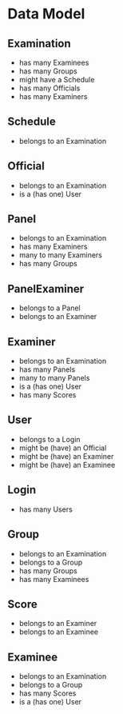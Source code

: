 # Data Model

## Examination

- has many Examinees
- has many Groups
- might have a Schedule
- has many Officials
- has many Examiners

## Schedule

- belongs to an Examination

## Official

- belongs to an Examination
- is a (has one) User

## Panel

- belongs to an Examination
- has many Examiners
- many to many Examiners
- has many Groups

## PanelExaminer

- belongs to a Panel
- belongs to an Examiner

## Examiner

- belongs to an Examination
- has many Panels
- many to many Panels
- is a (has one) User
- has many Scores

## User

- belongs to a Login
- might be (have) an Official
- might be (have) an Examiner
- might be (have) an Examinee

## Login

- has many Users

## Group

- belongs to an Examination
- belongs to a Group
- has many Groups
- has many Examinees

## Score

- belongs to an Examiner
- belongs to an Examinee

## Examinee

- belongs to an Examination
- belongs to a Group
- has many Scores
- is a (has one) User

